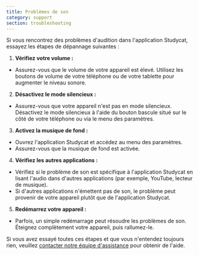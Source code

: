 ```yaml
---
title: Problèmes de son
category: support 
section: troubleshooting
---
```

Si vous rencontrez des problèmes d'audition dans l'application Studycat, essayez les étapes de dépannage suivantes :

1. **Vérifiez votre volume :**

* Assurez-vous que le volume de votre appareil est élevé. Utilisez les boutons de volume de votre téléphone ou de votre tablette pour augmenter le niveau sonore.
2. **Désactivez le mode silencieux :**

* Assurez-vous que votre appareil n'est pas en mode silencieux. Désactivez le mode silencieux à l'aide du bouton bascule situé sur le côté de votre téléphone ou via le menu des paramètres.
3. **Activez la musique de fond :**

* Ouvrez l'application Studycat et accédez au menu des paramètres.
* Assurez-vous que la musique de fond est activée.
4. **Vérifiez les autres applications :**

* Vérifiez si le problème de son est spécifique à l'application Studycat en lisant l'audio dans d'autres applications (par exemple, YouTube, lecteur de musique).
* Si d'autres applications n'émettent pas de son, le problème peut provenir de votre appareil plutôt que de l'application Studycat.
5. **Redémarrez votre appareil :**

* Parfois, un simple redémarrage peut résoudre les problèmes de son. Éteignez complètement votre appareil, puis rallumez-le.

Si vous avez essayé toutes ces étapes et que vous n'entendez toujours rien, veuillez [contacter notre équipe d'assistance](https://help.Studycat.com/hc/en-us/requests/new) pour obtenir de l'aide.